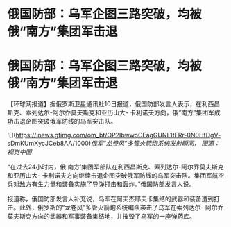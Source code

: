 # 俄国防部：乌军企图三路突破，均被俄“南方”集团军击退

# 俄国防部：乌军企图三路突破，均被俄“南方”集团军击退

【环球网报道】据俄罗斯卫星通讯社10日报道，俄国防部发言人表示，在利西昌斯克、索列达尔-阿尔乔莫夫斯克和亚历山大-
卡利诺夫方向，俄“南方”集团军成功击退企图突破俄军防线的乌军突击队。

![](https://inews.gtimg.com/om_bt/OP2IbwwoCEagGUNL1tFRr-0N0HfDgV-
sDmKUmXycJCeb8AA/1000)_俄军“龙卷风”多管火箭炮系统发射瞬间， 图源：视觉中国_

“在过去24小时内，俄‘南方’集团军部队在利西昌斯克、索列达尔-阿尔乔莫夫斯克和亚历山大-
卡利诺夫方向继续击退企图突破俄军防线的乌军突击队。集团军航空兵对敌方有生力量和装备实施了导弹打击和轰炸。”俄国防部发言人说。

报道称，俄国防部发言人补充说，乌军在阿夫杰耶夫卡集结的武器和装备遭到打击。此外，俄罗斯的“龙卷风”多管火箭炮系统编队袭击了乌军在索列达尔-
阿尔乔莫夫斯克方向的武器和军事装备集结地，并摧毁了乌军的一座弹药库。

